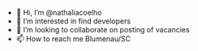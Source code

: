 - 👋 Hi, I’m @nathaliacoelho
- 👀 I’m interested in find developers
- 💞️ I’m looking to collaborate on posting of vacancies
- 📫 How to reach me Blumenau/SC
